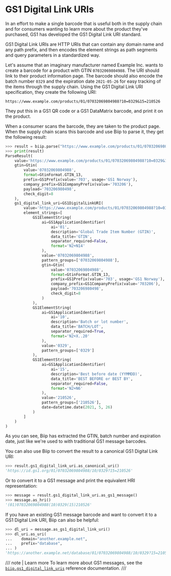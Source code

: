 # GS1 Digital Link URIs

In an effort to make a single barcode that is useful both in the supply chain
and for consumers wanting to learn more about the product they've purchased, GS1
has developed the GS1 Digital Link URI standard.

GS1 Digital Link URIs are HTTP URIs that can contain any domain name and any
path prefix, and then encodes the element strings as path segments and query
parameters in a standardized way.

Let's assume that an imaginary manufacturer named Example Inc. wants to create a
barcode for a product with GTIN `07032069804988`. The URI should link to their
product information page. The barcode should also encode the batch number `0329`
and the expiration date `2021-05-26` for easy tracking of the items through the
supply chain. Using the GS1 Digital Link URI specification, they create the
following URI:

```
https://www.example.com/products/01/07032069804988?10=0329&15=210526
```

They put this in a GS1 QR code or a GS1 DataMatrix barcode, and print it on the
product.

When a consumer scans the barcode, they are taken to the product page. When the supply chain scans this barcode and use Biip to parse it, they get the following result:

```python
>>> result = biip.parse("https://www.example.com/products/01/07032069804988?10=0329&15=210526")
>>> print(result)
ParseResult(
    value='https://www.example.com/products/01/07032069804988?10=0329&15=210526',
    gtin=Gtin(
        value='07032069804988',
        format=GtinFormat.GTIN_13,
        prefix=GS1Prefix(value='703', usage='GS1 Norway'),
        company_prefix=GS1CompanyPrefix(value='703206'),
        payload='703206980498',
        check_digit=8
    ),
    gs1_digital_link_uri=GS1DigitalLinkURI(
        value='https://www.example.com/products/01/07032069804988?10=0329&15=210526',
        element_strings=[
            GS1ElementString(
                ai=GS1ApplicationIdentifier(
                    ai='01',
                    description='Global Trade Item Number (GTIN)',
                    data_title='GTIN',
                    separator_required=False,
                    format='N2+N14'
                ),
                value='07032069804988',
                pattern_groups=['07032069804988'],
                gtin=Gtin(
                    value='07032069804988',
                    format=GtinFormat.GTIN_13,
                    prefix=GS1Prefix(value='703', usage='GS1 Norway'),
                    company_prefix=GS1CompanyPrefix(value='703206'),
                    payload='703206980498',
                    check_digit=8
                )
            ),
            GS1ElementString(
                ai=GS1ApplicationIdentifier(
                    ai='10',
                    description='Batch or lot number',
                    data_title='BATCH/LOT',
                    separator_required=True,
                    format='N2+X..20'
                ),
                value='0329',
                pattern_groups=['0329']
            ),
            GS1ElementString(
                ai=GS1ApplicationIdentifier(
                    ai='15',
                    description='Best before date (YYMMDD)',
                    data_title='BEST BEFORE or BEST BY',
                    separator_required=False,
                    format='N2+N6'
                ),
                value='210526',
                pattern_groups=['210526'],
                date=datetime.date(2021, 5, 26)
            )
        ]
    )
)
```

As you can see, Biip has extracted the GTIN, batch number and expiration date,
just like we're used to with traditional GS1 message barcodes.

You can also use Biip to convert the result to a canonical GS1 Digital Link URI:

```python
>>> result.gs1_digital_link_uri.as_canonical_uri()
'https://id.gs1.org/01/07032069804988/10/0329?15=210526'
```

Or to convert it to a GS1 message and print the equivalent HRI representation:

```python
>>> message = result.gs1_digital_link_uri.as_gs1_message()
>>> message.as_hri()
'(01)07032069804988(10)0329(15)210526'
```

If you have an existing GS1 message barcode and want to convert it to a GS1
Digital Link URI, Biip can also be helpful:

```python
>>> dl_uri = message.as_gs1_digital_link_uri()
>>> dl_uri.as_uri(
...    domain="another.example.net",
...    prefix="database",
... )
'https://another.example.net/database/01/07032069804988/10/0329?15=210526'
```

/// note | Learn more
To learn more about GS1 messages, see the
[`biip.gs1_digital_link_uris`](../reference/gs1_digital_link_uris.md)
reference documentation.
///
